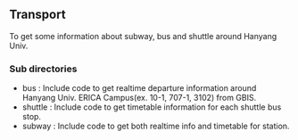 ## Transport 
To get some information about subway, bus and shuttle around Hanyang Univ.

### Sub directories

* bus : Include code to get realtime departure information around Hanyang Univ. ERICA Campus(ex. 10-1, 707-1, 3102) from GBIS.
* shuttle : Include code to get timetable information for each shuttle bus stop.
* subway : Include code to get both realtime info and timetable for station.

